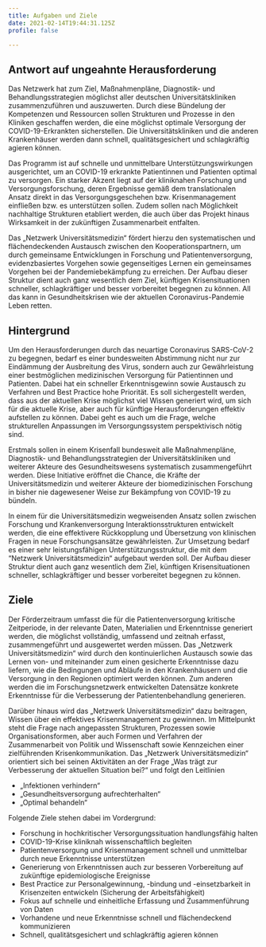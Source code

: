 ```yaml
---
title: Aufgaben und Ziele
date: 2021-02-14T19:44:31.125Z
profile: false

---
```




<!--more-->

## Antwort auf ungeahnte Herausforderung

Das Netzwerk hat zum Ziel, Maßnahmenpläne, Diagnostik- und Behandlungsstrategien möglichst aller deutschen Universitätskliniken zusammenzuführen und auszuwerten. Durch diese Bündelung der Kompetenzen und Ressourcen sollen Strukturen und Prozesse in den Kliniken geschaffen werden, die eine möglichst optimale Versorgung der COVID-19-Erkrankten sicherstellen. Die Universitätskliniken und die anderen Krankenhäuser werden dann schnell, qualitätsgesichert und schlagkräftig agieren können. 

Das Programm ist auf schnelle und unmittelbare Unterstützungswirkungen ausgerichtet, um an COVID-19 erkrankte Patientinnen und Patienten optimal zu versorgen. Ein starker Akzent liegt auf der kliniknahen Forschung und Versorgungsforschung, deren Ergebnisse gemäß dem translationalen Ansatz direkt in das Versorgungsgeschehen bzw. Krisenmanagement einfließen bzw. es unterstützen sollen. Zudem sollen nach Möglichkeit nachhaltige Strukturen etabliert werden, die auch über das Projekt hinaus Wirksamkeit in der zukünftigen Zusammenarbeit entfalten.

Das „Netzwerk Universitätsmedizin“ fördert hierzu den systematischen und flächendeckenden Austausch zwischen den Kooperationspartnern, um durch gemeinsame Entwicklungen in Forschung und Patientenversorgung, evidenzbasiertes Vorgehen sowie gegenseitiges Lernen ein gemeinsames Vorgehen bei der Pandemiebekämpfung zu erreichen. Der Aufbau dieser Struktur dient auch ganz wesentlich dem Ziel, künftigen Krisensituationen schneller, schlagkräftiger und besser vorbereitet begegnen zu können. All das kann in Gesundheitskrisen wie der aktuellen Coronavirus-Pandemie Leben retten.
 
## Hintergrund

Um den Herausforderungen durch das neuartige Coronavirus SARS-CoV-2 zu begegnen, bedarf es einer bundesweiten Abstimmung nicht nur zur Eindämmung der Ausbreitung des Virus, sondern auch zur Gewährleistung einer bestmöglichen medizinischen Versorgung für Patientinnen und Patienten. Dabei hat ein schneller Erkenntnisgewinn sowie Austausch zu Verfahren und Best Practice hohe Priorität. Es soll sichergestellt werden, dass aus der aktuellen Krise möglichst viel Wissen generiert wird, um sich für die aktuelle Krise, aber auch für künftige Herausforderungen effektiv aufstellen zu können. Dabei geht es auch um die Frage, welche strukturellen Anpassungen im Versorgungssystem perspektivisch nötig sind.

Erstmals sollen in einem Krisenfall bundesweit alle Maßnahmenpläne, Diagnostik- und Behandlungsstrategien der Universitätskliniken und weiterer Akteure des Gesundheitswesens systematisch zusammengeführt werden. Diese Initiative eröffnet die Chance, die Kräfte der Universitätsmedizin und weiterer Akteure der biomedizinischen Forschung in bisher nie dagewesener Weise zur Bekämpfung von COVID-19 zu bündeln.

In einem für die Universitätsmedizin wegweisenden Ansatz sollen zwischen Forschung und Krankenversorgung Interaktionsstrukturen entwickelt werden, die eine effektivere Rückkopplung und Übersetzung von klinischen Fragen in neue Forschungsansätze gewährleisten. Zur Umsetzung bedarf es einer sehr leistungsfähigen Unterstützungsstruktur, die mit dem “Netzwerk Universitätsmedizin“ aufgebaut werden soll. Der Aufbau dieser Struktur dient auch ganz wesentlich dem Ziel, künftigen Krisensituationen schneller, schlagkräftiger und besser vorbereitet begegnen zu können.
 
## Ziele

Der Förderzeitraum umfasst die für die Patientenversorgung kritische Zeitperiode, in der relevante Daten, Materialien und Erkenntnisse generiert werden, die möglichst vollständig, umfassend und zeitnah erfasst, zusammengeführt und ausgewertet werden müssen. Das „Netzwerk Universitätsmedizin“ wird durch den kontinuierlichen Austausch sowie das Lernen von- und miteinander zum einen gesicherte Erkenntnisse dazu liefern, wie die Bedingungen und Abläufe in den Krankenhäusern und die Versorgung in den Regionen optimiert werden können. Zum anderen werden die im Forschungsnetzwerk entwickelten Datensätze konkrete Erkenntnisse für die Verbesserung der Patientenbehandlung generieren.

Darüber hinaus wird das „Netzwerk Universitätsmedizin“ dazu beitragen, Wissen über ein effektives Krisenmanagement zu gewinnen. Im Mittelpunkt steht die Frage nach angepassten Strukturen, Prozessen sowie Organisationsformen, aber auch Formen und Verfahren der Zusammenarbeit von Politik und Wissenschaft sowie Kennzeichen einer zielführenden Krisenkommunikation. Das „Netzwerk Universitätsmedizin“ orientiert sich bei seinen Aktivitäten an der Frage „Was trägt zur Verbesserung der aktuellen Situation bei?“ und folgt den Leitlinien

- „Infektionen verhindern“
- „Gesundheitsversorgung aufrechterhalten“
- „Optimal behandeln“
 
Folgende Ziele stehen dabei im Vordergrund: 

- Forschung in hochkritischer Versorgungssituation handlungsfähig halten
- COVID-19-Krise kliniknah wissenschaftlich begleiten 
- Patientenversorgung und Krisenmanagement schnell und unmittelbar durch neue Erkenntnisse unterstützen
- Generierung von Erkenntnissen auch zur besseren Vorbereitung auf zukünftige epidemiologische Ereignisse
- Best Practice zur Personalgewinnung, -bindung und -einsetzbarkeit in Krisenzeiten entwickeln (Sicherung der Arbeitsfähigkeit)
- Fokus auf schnelle und einheitliche Erfassung und Zusammenführung von Daten
- Vorhandene und neue Erkenntnisse schnell und flächendeckend kommunizieren
- Schnell, qualitätsgesichert und schlagkräftig agieren können 


